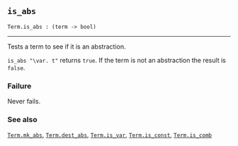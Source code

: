 ## `is_abs`

``` hol4
Term.is_abs : (term -> bool)
```

------------------------------------------------------------------------

Tests a term to see if it is an abstraction.

`is_abs "\var. t"` returns `true`. If the term is not an abstraction the
result is `false`.

### Failure

Never fails.

### See also

[`Term.mk_abs`](#Term.mk_abs), [`Term.dest_abs`](#Term.dest_abs),
[`Term.is_var`](#Term.is_var), [`Term.is_const`](#Term.is_const),
[`Term.is_comb`](#Term.is_comb)
